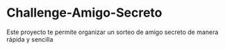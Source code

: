 # Challenge-Amigo-Secreto
Este proyecto te permite organizar un sorteo de amigo secreto de manera rápida y sencilla
